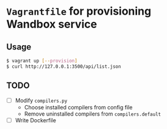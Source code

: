 # `Vagrantfile` for provisioning Wandbox service

## Usage
```sh
$ vagrant up [--provision]
$ curl http://127.0.0.1:3500/api/list.json
```

## TODO
- [ ] Modify `compilers.py`
  - Choose installed compilers from config file
  - Remove uninstalled compilers from `compilers.default`
- [ ] Write Dockerfile
